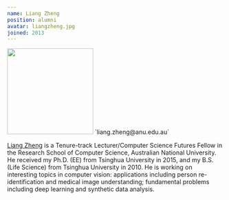 ```yaml
---
name: Liang Zheng
position: alumni
avatar: liangzheng.jpg
joined: 2013
---
```


<img width="200" src="{{site.baseurl}}/images/people/{{page.avatar}}" data-action="zoom">
<i class="fa fa-envelope-o"></i> `liang.zheng@anu.edu.au`


[Liang Zheng](http://www.liangzheng.com.cn/) is a Tenure-track Lecturer/Computer Science Futures Fellow in the Research School of Computer Science, Australian National University. He received my Ph.D. (EE) from Tsinghua University in 2015, and my B.S. (Life Science) from Tsinghua University in 2010. He is working on interesting topics in computer vision: applications including person re-identification and medical image understanding; fundamental problems including deep learning and synthetic data analysis.
